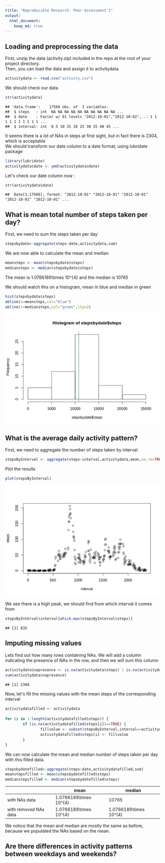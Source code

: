 ```yaml
---
title: "Reproducible Research: Peer Assessment 1"
output: 
  html_document:
    keep_md: true
---
```



## Loading and preprocessing the data

First, unzip the data (activity.zip) included in the repo at the root of your project directory.  
Then, you can load the data and assign it to activitydata


```r
activitydata <- read.csv("activity.csv")
```

We should check our data


```r
str(activitydata)
```

```
## 'data.frame':	17568 obs. of  3 variables:
##  $ steps   : int  NA NA NA NA NA NA NA NA NA NA ...
##  $ date    : Factor w/ 61 levels "2012-10-01","2012-10-02",..: 1 1 1 1 1 1 1 1 1 1 ...
##  $ interval: int  0 5 10 15 20 25 30 35 40 45 ...
```

It seems there is a lot of NAs in steps at first sight, but in fact there is 2304, which is acceptable  
We should transform our date column to a date format, using lubridate package

```r
library(lubridate)
activitydata$date <- ymd(activitydata$date)
```

Let's check our date column now :

```r
str(activitydata$date)
```

```
##  Date[1:17568], format: "2012-10-01" "2012-10-01" "2012-10-01" "2012-10-01" "2012-10-01" ...
```

## What is mean total number of steps taken per day?

First, we need to sum the steps taken per day

```r
stepsbydate<-aggregate(steps~date,activitydata,sum)
```

We are now able to calculate the mean and median

```r
meansteps <- mean(stepsbydate$steps)
mediansteps <- median(stepsbydate$steps)
```

The mean is 1.0766189\times 10^{4} and the median is 10765

We should watch this on a histogram, mean in blue and median in green

```r
hist(stepsbydate$steps)
abline(v=meansteps,col="blue")
abline(v=mediansteps,col="green",lty=2)
```

![](assessement_files/figure-html/stepshist-1.png)<!-- -->

## What is the average daily activity pattern?

First, we need to aggregate the number of steps taken by interval


```r
stepsByInterval <- aggregate(steps~interval,activitydata,mean,na.rm=TRUE)
```

Plot the results


```r
plot(stepsByInterval)
```

![](assessement_files/figure-html/patternplot-1.png)<!-- -->

We see there is a high peak, we should find from which interval it comes from

```r
stepsByInterval$interval[which.max(stepsByInterval$steps)]
```

```
## [1] 835
```

## Imputing missing values

Letś find out how many rows containing NAs. We will add a column indicating the presence of NAs in the row, and then we will sum this column


```r
activitydata$napresence <- is.na(activitydata$steps) | is.na(activitydata$date)
sum(activitydata$napresence)
```

```
## [1] 2304
```

Now, let's fill the missing values with the mean steps of the corresponding interval


```r
activitydatafilled <- activitydata

for (i in 1:length(activitydatafilled$steps)) {
        if (is.na(activitydatafilled$steps[i])==TRUE) {
                fillvalue <- subset(stepsByInterval,interval==activitydatafilled$interval[i])[[2]]
                activitydatafilled$steps[i] <- fillvalue
        }
}
```

We can now calculate the mean and median number of steps taken per day with this filled data.


```r
stepsbydatefilled<-aggregate(steps~date,activitydatafilled,sum)
meanstepsfilled <- mean(stepsbydatefilled$steps)
medianstepsfilled <- median(stepsbydatefilled$steps)
```

||mean|median|
|---|---|---|
|with NAs data|1.0766189\times 10^{4}|10765|
|with removed NAs data|1.0766189\times 10^{4}|1.0766189\times 10^{4}|

We notice that the mean and median are mostly the same as before, because we populated the NAs based on the mean.

## Are there differences in activity patterns between weekdays and weekends?

